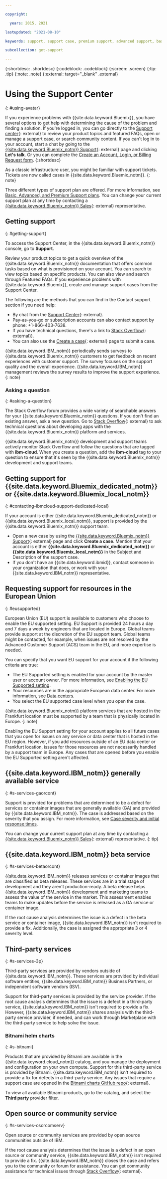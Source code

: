 ```yaml
---

copyright:

  years: 2015, 2021 

lastupdated: "2021-08-10"

keywords: support, support case, premium support, advanced support, basic support, support page, help

subcollection: get-support

---
```


{:shortdesc: .shortdesc}
{:codeblock: .codeblock}
{:screen: .screen}
{:tip: .tip}
{:note: .note}
{:external: target="_blank" .external}

# Using the Support Center
{: #using-avatar}

If you experience problems with {{site.data.keyword.Bluemix}}, you have several options to get help with determining the cause of the problem and finding a solution. If you're logged in, you can go directly to the [Support center](https://{DomainName}/unifiedsupport/supportcenter){: external} to review your product topics and featured FAQs, open or manage a support case, or search community content. If you can't log in to your account, start a chat by going to the [{{site.data.keyword.Bluemix_notm}} Support](https://www.ibm.com/cloud/support){: external} page and clicking **Let's talk**. Or you can complete the [Create an Account, Login, or Billing Request form](https://watson.service-now.com/x_ibmwc_open_case_app.do#!/create). 
{:shortdesc}

As a classic infrastructure user, you might be familiar with support tickets. Tickets are now called cases in {{site.data.keyword.Bluemix_notm}}. 
{: note} 

Three different types of support plan are offered. For more information, see [Basic, Advanced, and Premium Support plans](/docs/get-support?topic=get-support-support-plans). You can change your current support plan at any time by contacting a [{{site.data.keyword.Bluemix_notm}} Sales](https://{DomainName}//catalog?contactmodule){: external} representative.


## Getting support
{: #getting-support}

To access the Support Center, in the {{site.data.keyword.Bluemix_notm}} console, go to **Support**.  

Review your product topics to get a quick overview of the {{site.data.keyword.Bluemix_notm}} documentation that offers common tasks based on what is provisioned on your account. You can search to view topics based on specific products. You can also view and search through Featured FAQs. If you experience problems with {{site.data.keyword.Bluemix}}, create and manage support cases from the Support Center. 

The following are the methods that you can find in the Contact support section if you need help: 

   * By chat from the [Support Center](https://{DomainName}/unifiedsupport/supportcenter){: external}.  
   * Pay-as-you-go or subscription accounts can also contact support by phone: +1-866-403-7638.
   * If you have technical questions, there's a link to [Stack Overflow](https://stackoverflow.com/questions/tagged/ibm-cloud){: external}). 
   * You can also use the [Create a case](https://{DomainName}/unifiedsupport/cases/add){: external} page to submit a case.

{{site.data.keyword.IBM_notm}} periodically sends surveys to {{site.data.keyword.Bluemix_notm}} customers to get feedback on recent experiences with customer support. The survey focuses on the support quality and the overall experience. {{site.data.keyword.IBM_notm}} management reviews the survey results to improve the support experience.
{: note}

### Asking a question
{: #asking-a-question}

The Stack Overflow forum provides a wide variety of searchable answers for your {{site.data.keyword.Bluemix_notm}} questions. If you don't find an existing answer, ask a new question. Go to [Stack Overflow](https://stackoverflow.com/questions/tagged/ibm-cloud){: external} to ask technical questions about developing apps with the {{site.data.keyword.Bluemix_notm}} platform and services. 

{{site.data.keyword.Bluemix_notm}} development and support teams actively monitor Stack Overflow and follow the questions that are tagged with **ibm-cloud**. When you create a question, add the **ibm-cloud** tag to your question to ensure that it's seen by the {{site.data.keyword.Bluemix_notm}} development and support teams.


## Getting support for {{site.data.keyword.Bluemix_dedicated_notm}} or {{site.data.keyword.Bluemix_local_notm}}
{: #contacting-ibmcloud-support-dedicated-local}

If your account is either {{site.data.keyword.Bluemix_dedicated_notm}} or {{site.data.keyword.Bluemix_local_notm}}, support is provided by the {{site.data.keyword.Bluemix_notm}} support team. 

   * Open a new case by using the [{{site.data.keyword.Bluemix_notm}} Support](https://{DomainName}/unifiedsupport/supportcenter){: external} page and click **Create a case**. Mention that your account is either **{{site.data.keyword.Bluemix_dedicated_notm}}** or **{{site.data.keyword.Bluemix_local_notm}}** in the Subject and Description of the support case. 
   * If you don't have an {{site.data.keyword.ibmid}}, contact someone in your organization that does, or work with your {{site.data.keyword.IBM_notm}} representative.


## Requesting support for resources in the European Union
{: #eusupported}

European Union (EU) support is available to customers who choose to enable the EU supported setting. EU Support is provided 24 hours a day and 7 days a week by engineers that are located in Europe. Global teams provide support at the discretion of the EU support team. Global teams might be contacted, for example, when issues are not resolved by the Advanced Customer Support (ACS) team in the EU, and more expertise is needed.

You can specify that you want EU support for your account if the following criteria are true:

   * The EU Supported setting is enabled for your account by the master user or account owner. For more information, see [Enabling the EU Supported setting](/docs/account?topic=account-eu-hipaa-supported#bill_eusupported).
   * Your resources are in the appropriate European data center. For more information, see [Data centers](/docs/overview?topic=overview-locations#data-centers).
   * You select the EU supported case level when you open the case.

{{site.data.keyword.Bluemix_notm}} platform services that are hosted in the Frankfurt location must be supported by a team that is physically located in Europe. 
{: note}  

Enabling the EU Support setting for your account applies to all future cases that you open for issues on any service or data center that is hosted in the EU region. However, if you add resources outside of an EU data center or Frankfurt location, issues for those resources are not necessarily handled by a support team in Europe. Any cases that are opened before you enable the EU Supported setting aren't affected. 


## {{site.data.keyword.IBM_notm}} generally available service
{: #s-services-gaorcont}

Support is provided for problems that are determined to be a defect for services or container images that are generally available (GA) and provided by {{site.data.keyword.IBM_notm}}. The case is addressed based on the severity that you assign. For more information, see [Case severity and initial response times](/docs/get-support?topic=get-support-support-case-severity). 

You can change your current support plan at any time by contacting a [{{site.data.keyword.Bluemix_notm}} Sales](https://{DomainName}//catalog?contactmodule){: external} representative.
{: tip}


## {{site.data.keyword.IBM_notm}} beta service
{: #s-services-betaorcont}

{{site.data.keyword.IBM_notm}} releases services or container images that are classified as beta releases. These services are in a trial stage of development and they aren't production-ready. A beta release helps {{site.data.keyword.IBM_notm}} development and marketing teams to assess the value of the service in the market. This assessment enables teams to make updates before the service is released as a GA service or container image.

If the root cause analysis determines the issue is a defect in the beta service or container image, {{site.data.keyword.IBM_notm}} isn't required to provide a fix. Additionally, the case is assigned the appropriate 3 or 4 severity level.


## Third-party services
{: #s-services-3p}

Third-party services are provided by vendors outside of {{site.data.keyword.IBM_notm}}. These services are provided by individual software entities, {{site.data.keyword.IBM_notm}} Business Partners, or independent software vendors (ISV).

Support for third-party services is provided by the service provider. If the root cause analysis determines that the issue is a defect in a third-party service, {{site.data.keyword.IBM_notm}} isn't required to provide a fix. However, {{site.data.keyword.IBM_notm}} shares analysis with the third-party service provider, if needed, and can work through Marketplace with the third-party service to help solve the issue.

### Bitnami helm charts
{: #s-bitnami}

Products that are provided by Bitnami are available in the {{site.data.keyword.cloud_notm}} catalog, and you manage the deployment and configuration on your own compute. Support for this third-party service is provided by Bitnami. {{site.data.keyword.IBM_notm}} isn't required to provide a fix for defects in a third-party service. Any issues that require a support case are opened in the [Bitnami charts GitHub repo](https://github.com/bitnami/charts/issues){: external}. 

To view all available Bitnami products, go to the catalog, and select the **Third party** provider filter. 


## Open source or community service
{: #s-services-osorcomserv}

Open source or community services are provided by open source communities outside of IBM.

If the root cause analysis determines that the issue is a defect in an open source or community service, {{site.data.keyword.IBM_notm}} isn't required to provide a fix. {{site.data.keyword.IBM_notm}} closes the case and refers you to the community or forum for assistance. You can get community assistance for technical issues through [Stack Overflow](https://stackoverflow.com/questions/tagged/ibm-cloud){: external}.
